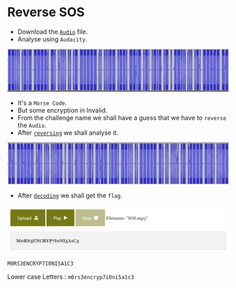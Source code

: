 # Reverse SOS

- Download the [`Audio`](https://github.com/a3X3k/RoadMap/blob/main/Set%203/Reverse%20SOS/SOS.wav) file.
- Analyse using `Audacity`.

![](https://github.com/a3X3k/RoadMap/blob/main/Set%203/Reverse%20SOS/1.png?raw=true)

- It's a `Morse Code`.
- But some encryption in Invalid.
- From the challenge name we shall have a guess that we have to `reverse` the `Audio`.
- After [`reversing`](https://github.com/a3X3k/RoadMap/blob/main/Set%203/Reverse%20SOS/SOS%20-%20Rev.mp3) we shall analyse it.

![](https://github.com/a3X3k/RoadMap/blob/main/Set%203/Reverse%20SOS/2.png?raw=true)

- After [`decoding`](https://morsecode.world/international/decoder/audio-decoder-adaptive.html) we shall get the `flag`.

![](https://github.com/a3X3k/RoadMap/blob/main/Set%203/Reverse%20SOS/3.png?raw=true)

```
M0RS3ENCRYP7I0NI5A1C3
```

Lower case Letters : `m0rs3encryp7i0ni5a1c3`


